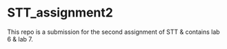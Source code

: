# STT_assignment2
This repo is a submission for the second assignment of STT &amp; contains lab 6 &amp; lab 7.
